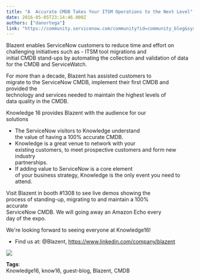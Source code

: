 ```yaml
---
title: "A  Accurate CMDB Takes Your ITSM Operations to the Next Level"
date: 2016-05-05T23:14:46.000Z
authors: ["danortega"]
link: "https://community.servicenow.com/community?id=community_blog&sys_id=6b6d6e29dbd0dbc01dcaf3231f961902"
---
```

<p>Blazent enables ServiceNow customers to reduce time and effort on challenging initiatives such as - ITSM tool migrations and<br/>initial CMDB stand-ups by automating the collection and validation of data for the CMDB and ServiceWatch.</p><p></p><p style="margin: 0px 49.8pt 0.1pt -0.25pt;">For more than a decade, Blazent has assisted customers to migrate to the ServiceNow CMDB, implement their first CMDB and provided the<br/>technology and services needed to maintain the highest levels of data quality in the CMDB.</p><p></p><p style="margin: 0px 49.8pt 1.5pt -0.25pt;">Knowledge 16 provides Blazent with the audience for our solutions</p><p></p><ul style="list-style-type: disc;"><li>The ServiceNow visitors to Knowledge understand<br/>the value of having a 100% accurate CMDB.</li><li>Knowledge is a great venue to network with your<br/>existing customers, to meet prospective customers and form new industry<br/>partnerships.</li><li>If adding value to ServiceNow is a core element<br/>of your business strategy, Knowledge is the only event you need to attend.</li></ul><p></p><p style="margin: 0px 49.8pt 0.1pt -0.25pt;">Visit Blazent in booth #1308 to see live demos showing the process of standing-up, migrating to and maintain a 100% accurate<br/>ServiceNow CMDB. We will going away an Amazon Echo every day of the expo.</p><p></p><p style="margin: 0px 49.8pt 1.75pt -0.25pt;">We're looking forward to seeing everyone at Knowledge16!</p><p style="margin: 0px 49.8pt 1.75pt -0.25pt;"></p><ul style="list-style-type: disc;"><li>Find us at: @Blazent, <a title="ww.linkedin.com/company/blazent" href="https://www.linkedin.com/company/blazent">https://www.linkedin.com/company/blazent</a></li></ul><p></p><p></p><p style="margin-right: 49.8pt;"><img   class="image-1 jive-image" src="765d45cadbd41b04ed6af3231f9619a6.iix" style="max-height: 900px; max-width: 1200px;"/></p><p align="center" style="text-align: left; margin-right: 49.8pt;"></p><p></p><p style="margin: 0px 49.8pt 0.1pt -0.25pt;"><strong>Tags</strong>:<br/>Knowledge16, know16, guest-blog, Blazent, CMDB</p>